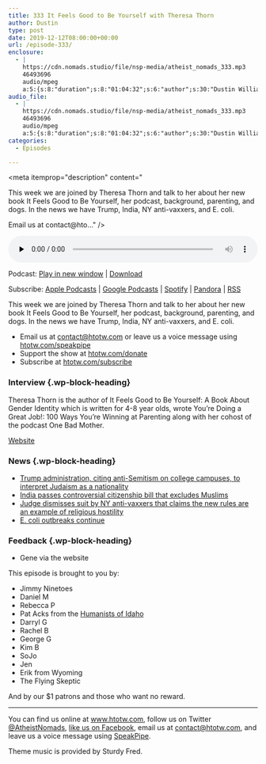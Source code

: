 ```yaml
---
title: 333 It Feels Good to Be Yourself with Theresa Thorn
author: Dustin
type: post
date: 2019-12-12T08:00:00+00:00
url: /episode-333/
enclosure:
  - |
    https://cdn.nomads.studio/file/nsp-media/atheist_nomads_333.mp3
    46493696
    audio/mpeg
    a:5:{s:8:"duration";s:8:"01:04:32";s:6:"author";s:30:"Dustin Williams, Theresa Thorn";s:8:"explicit";s:1:"1";s:13:"episode_title";s:47:"It Feels Good to Be Yourself with Theresa Thorn";s:10:"episode_no";s:3:"333";}
audio_file:
  - |
    https://cdn.nomads.studio/file/nsp-media/atheist_nomads_333.mp3
    46493696
    audio/mpeg
    a:5:{s:8:"duration";s:8:"01:04:32";s:6:"author";s:30:"Dustin Williams, Theresa Thorn";s:8:"explicit";s:1:"1";s:13:"episode_title";s:47:"It Feels Good to Be Yourself with Theresa Thorn";s:10:"episode_no";s:3:"333";}
categories:
  - Episodes

---
```

<div itemscope itemtype="http://schema.org/AudioObject">
  <meta itemprop="name" content="333 It Feels Good to Be Yourself with Theresa Thorn" />
  
  <meta itemprop="uploadDate" content="2019-12-12T01:00:00-07:00" />
  
  <meta itemprop="encodingFormat" content="audio/mpeg" />
  
  <meta itemprop="duration" content="PT1H04M32S" />
  
  <meta itemprop="description" content="


This week we are joined by Theresa Thorn and talk to her about her new book It Feels Good to Be Yourself, her podcast, background, parenting, and dogs. In the news we have Trump, India, NY anti-vaxxers, and E. coli.








Email us at contact@hto..." />
  
  <meta itemprop="contentUrl" content="https://dts.podtrac.com/redirect.mp3/cdn.nomads.studio/file/nsp-media/atheist_nomads_333.mp3" />
  
  <meta itemprop="contentSize" content="44.3" />
  
  <div class="powerpress_player" id="powerpress_player_8596">
    <audio class="wp-audio-shortcode" id="audio-4146-340" preload="none" style="width: 100%;" controls="controls"><source type="audio/mpeg" src="https://dts.podtrac.com/redirect.mp3/cdn.nomads.studio/file/nsp-media/atheist_nomads_333.mp3?_=340" /><a href="https://dts.podtrac.com/redirect.mp3/cdn.nomads.studio/file/nsp-media/atheist_nomads_333.mp3">https://dts.podtrac.com/redirect.mp3/cdn.nomads.studio/file/nsp-media/atheist_nomads_333.mp3</a></audio>
  </div>
</div>

<p class="powerpress_links powerpress_links_mp3">
  Podcast: <a href="https://dts.podtrac.com/redirect.mp3/cdn.nomads.studio/file/nsp-media/atheist_nomads_333.mp3" class="powerpress_link_pinw" target="_blank" title="Play in new window" onclick="return powerpress_pinw('https://htotw.com/?powerpress_pinw=4146-podcast');" rel="nofollow">Play in new window</a> | <a href="https://dts.podtrac.com/redirect.mp3/cdn.nomads.studio/file/nsp-media/atheist_nomads_333.mp3" class="powerpress_link_d" title="Download" rel="nofollow" download="atheist_nomads_333.mp3">Download</a>
</p>

<p class="powerpress_links powerpress_subscribe_links">
  Subscribe: <a href="https://podcasts.apple.com/us/podcast/humanists-take-on-the-world/id530050098?mt=2&ls=1" class="powerpress_link_subscribe powerpress_link_subscribe_itunes" target="_blank" title="Subscribe on Apple Podcasts" rel="nofollow">Apple Podcasts</a> | <a href="https://www.google.com/podcasts?feed=aHR0cDovL2F0aGVpc3Rub21hZHMubGlic3luLmNvbS9yc3M%3D" class="powerpress_link_subscribe powerpress_link_subscribe_googleplay" target="_blank" title="Subscribe on Google Podcasts" rel="nofollow">Google Podcasts</a> | <a href="https://open.spotify.com/show/3LzK2xZGike6Tc1GEMtMbr?si=LieN9SNuTpq96smuaUsH8A" class="powerpress_link_subscribe powerpress_link_subscribe_spotify" target="_blank" title="Subscribe on Spotify" rel="nofollow">Spotify</a> | <a href="https://www.pandora.com/podcast/atheist-nomads/PC:10122?corr=62071012&part=ug" class="powerpress_link_subscribe powerpress_link_subscribe_pandora" target="_blank" title="Subscribe on Pandora" rel="nofollow">Pandora</a> | <a href="https://htotw.com/feed/podcast/" class="powerpress_link_subscribe powerpress_link_subscribe_rss" target="_blank" title="Subscribe via RSS" rel="nofollow">RSS</a>
</p>

This week we are joined by Theresa Thorn and talk to her about her new book It Feels Good to Be Yourself, her podcast, background, parenting, and dogs. In the news we have Trump, India, NY anti-vaxxers, and E. coli.

<!--more-->

  * Email us at <a href="mailto:contact@htotw.com” target=" rel="noopener noreferrer">contact@htotw.com</a> or leave us a voice message using <a href="https://htotw.com/speakpipe" target="_blank" rel="noopener noreferrer">htotw.com/speakpipe</a>
  * Support the show at <a href="https://htotw.com/donate" target="_blank" rel="noopener noreferrer">htotw.com/donate</a>
  * Subscribe at <a href="https://htotw.com/subscribe" target="_blank" rel="noopener noreferrer">htotw.com/subscribe</a>

### Interview {.wp-block-heading}

Theresa Thorn is the author of It Feels Good to Be Yourself: A Book About Gender Identity which is written for 4-8 year olds, wrote You’re Doing a Great Job!: 100 Ways You’re Winning at Parenting along with her cohost of the podcast One Bad Mother.

[Website][1]

### News {.wp-block-heading}

  * [Trump administration, citing anti-Semitism on college campuses, to interpret Judaism as a nationality][2]
  * [India passes controversial citizenship bill that excludes Muslims][3]
  * [Judge dismisses suit by NY anti-vaxxers that claims the new rules are an example of religious hostility][4]
  * [E. coli outbreaks continue][5]

### Feedback {.wp-block-heading}

  * Gene via the website

This episode is brought to you by:

  * Jimmy Ninetoes
  * Daniel M
  * Rebecca P
  * Pat Acks from the <a href="https://www.humanistsofidaho.org" target="_blank" rel="noopener noreferrer">Humanists of Idaho</a>
  * Darryl G
  * Rachel B
  * George G
  * Kim B
  * SoJo
  * Jen
  * Erik from Wyoming
  * The Flying Skeptic

And by our $1 patrons and those who want no reward.

<hr class="wp-block-separator" />

You can find us online at <a href="https://www.htotw.com/" target="_blank" rel="noopener noreferrer">www.htotw.com</a>, follow us on Twitter <a href="https://twitter.com/AtheistNomads" target="_blank" rel="noopener noreferrer">@AtheistNomads</a>, <a href="https://htotw.com/facebook" target="_blank" rel="noopener noreferrer">like us on Facebook</a>, email us at <contact@htotw.com>, and leave us a voice message using <a href="https://htotw.com/speakpipe" target="_blank" rel="noopener noreferrer">SpeakPipe</a>.

Theme music is provided by Sturdy Fred.

&nbsp;

 [1]: https://theresathorn.com/
 [2]: https://www.cnn.com/2019/12/10/politics/trump-order-judaism-nationality/index.html
 [3]: https://www.cnn.com/2019/12/11/asia/india-citizenship-amendment-bill-intl-hnk/index.html
 [4]: https://www.courthousenews.com/judge-tosses-suit-by-ny-anti-vaxxers-alleging-religious-bias/
 [5]: http://komonews.com/news/local/more-victims-idd-in-e-coli-outbreak-tied-to-chain-of-local-restaurants